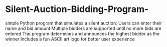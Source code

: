 # Silent-Auction-Bidding-Program-
simple Python program that simulates a silent auction:  Users can enter their name and bid amount  Multiple bidders are supported until no more bids are entered  The program determines and announces the highest bidder as the winner  Includes a fun ASCII art logo for better user experience
